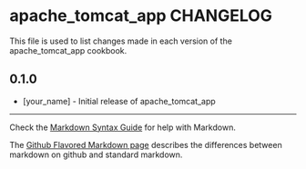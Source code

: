 apache_tomcat_app CHANGELOG
===========================

This file is used to list changes made in each version of the apache_tomcat_app cookbook.

0.1.0
-----
- [your_name] - Initial release of apache_tomcat_app

- - -
Check the [Markdown Syntax Guide](http://daringfireball.net/projects/markdown/syntax) for help with Markdown.

The [Github Flavored Markdown page](http://github.github.com/github-flavored-markdown/) describes the differences between markdown on github and standard markdown.
